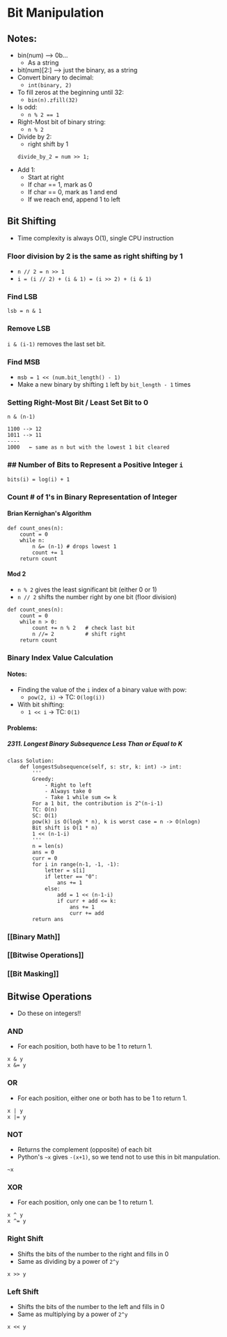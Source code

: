 # Bit Manipulation

## Notes:

- bin(num) —> 0b…
  - As a string
- bit(num)[2:] —> just the binary, as a string
- Convert binary to decimal:
  - `int(binary, 2)`
- To fill zeros at the beginning until 32:
  - `bin(n).zfill(32)`
- Is odd:
  - `n % 2 == 1`
- Right-Most bit of binary string:
  - `n % 2`
- Divide by 2:
  - right shift by 1
  ```Python3
  divide_by_2 = num >> 1;
  ```
- Add 1:
  - Start at right
  - If char == 1, mark as 0
  - If char == 0, mark as 1 and end
  - If we reach end, append 1 to left

## Bit Shifting

- Time complexity is always O(1), single CPU instruction

### Floor division by 2 is the same as right shifting by 1

- `n // 2 = n >> 1`
- `i = (i // 2) + (i & 1) = (i >> 2) + (i & 1)`

### Find LSB

`lsb = n & 1`

### Remove LSB

 `i & (i-1)` removes the last set bit.

### Find MSB

- `msb = 1 << (num.bit_length() - 1)`
- Make a new binary by shifting `1` left by `bit_length - 1` times

### Setting Right-Most Bit / Least Set Bit to 0

`n & (n-1)`

```Python3
1100 --> 12
1011 --> 11
----
1000   ← same as n but with the lowest 1 bit cleared
```

### ## Number of Bits to Represent a Positive Integer `i`

`bits(i) = log(i) + 1`

### Count # of 1's in Binary Representation of Integer

#### Brian Kernighan's Algorithm

```
def count_ones(n):
	count = 0
	while n:
		n &= (n-1) # drops lowest 1
		count += 1
	return count
```

#### Mod 2

- `n % 2` gives the least significant bit (either 0 or 1)
- `n // 2` shifts the number right by one bit (floor division)

```
def count_ones(n):
    count = 0
    while n > 0:
        count += n % 2   # check last bit
        n //= 2          # shift right
    return count
```

### Binary Index Value Calculation

#### Notes:

- Finding the value of the `i` index of a binary value with pow:
	- `pow(2, i)` -> TC: `O(log(i))`
- With bit shifting:
	- `1 << i` -> TC: `O(1)`

#### Problems:

##### 2311. Longest Binary Subsequence Less Than or Equal to K

```
class Solution:
    def longestSubsequence(self, s: str, k: int) -> int:
        '''
        Greedy:
            - Right to left
            - Always take 0
            - Take 1 while sum <= k
        For a 1 bit, the contribution is 2^(n-i-1)
        TC: O(n)
        SC: O(1)
        pow(k) is O(logk * n), k is worst case = n -> O(nlogn)
        Bit shift is O(1 * n)
        1 << (n-1-i)
        '''
        n = len(s)
        ans = 0
        curr = 0
        for i in range(n-1, -1, -1):
            letter = s[i]
            if letter == "0":
                ans += 1
            else:
                add = 1 << (n-1-i)
                if curr + add <= k:
                    ans += 1
                    curr += add
        return ans
```

### [[Binary Math]]

### [[Bitwise Operations]]

### [[Bit Masking]]

## Bitwise Operations

- Do these on integers!!

### AND

- For each position, both have to be 1 to return 1.

```Python3
x & y
x &= y
```

### OR

- For each position, either one or both has to be 1 to return 1.

```Python3
x | y
x |= y
```

### NOT

- Returns the complement (opposite) of each bit
- Python's `~x` gives `-(x+1)`, so we tend not to use this in bit manpulation.

```Python3
~x
```

### XOR

- For each position, only one can be 1 to return 1.

```Python3
x ^ y
x ^= y
```

### Right Shift

- Shifts the bits of the number to the right and fills in 0
- Same as dividing by a power of `2^y`

```Python3
x >> y
```

### Left Shift

- Shifts the bits of the number to the left and fills in 0
- Same as multiplying by a power of `2^y`

```Python3
x << y
```

